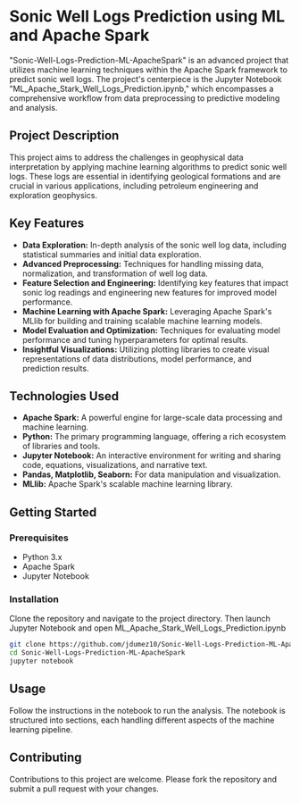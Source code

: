 # Sonic Well Logs Prediction using ML and Apache Spark

"Sonic-Well-Logs-Prediction-ML-ApacheSpark" is an advanced project that utilizes machine learning techniques within the Apache Spark framework to predict sonic well logs. The project's centerpiece is the Jupyter Notebook "ML_Apache_Stark_Well_Logs_Prediction.ipynb," which encompasses a comprehensive workflow from data preprocessing to predictive modeling and analysis.

## Project Description
This project aims to address the challenges in geophysical data interpretation by applying machine learning algorithms to predict sonic well logs. These logs are essential in identifying geological formations and are crucial in various applications, including petroleum engineering and exploration geophysics.

## Key Features
- **Data Exploration:** In-depth analysis of the sonic well log data, including statistical summaries and initial data exploration.
- **Advanced Preprocessing:** Techniques for handling missing data, normalization, and transformation of well log data.
- **Feature Selection and Engineering:** Identifying key features that impact sonic log readings and engineering new features for improved model performance.
- **Machine Learning with Apache Spark:** Leveraging Apache Spark's MLlib for building and training scalable machine learning models.
- **Model Evaluation and Optimization:** Techniques for evaluating model performance and tuning hyperparameters for optimal results.
- **Insightful Visualizations:** Utilizing plotting libraries to create visual representations of data distributions, model performance, and prediction results.

## Technologies Used
- **Apache Spark:** A powerful engine for large-scale data processing and machine learning.
- **Python:** The primary programming language, offering a rich ecosystem of libraries and tools.
- **Jupyter Notebook:** An interactive environment for writing and sharing code, equations, visualizations, and narrative text.
- **Pandas, Matplotlib, Seaborn:** For data manipulation and visualization.
- **MLlib:** Apache Spark's scalable machine learning library.

## Getting Started
### Prerequisites
- Python 3.x
- Apache Spark
- Jupyter Notebook

### Installation
Clone the repository and navigate to the project directory. Then launch Jupyter Notebook and open ML_Apache_Stark_Well_Logs_Prediction.ipynb 
```bash
git clone https://github.com/jdumez10/Sonic-Well-Logs-Prediction-ML-ApacheSpark.git
cd Sonic-Well-Logs-Prediction-ML-ApacheSpark
jupyter notebook
```

## Usage
Follow the instructions in the notebook to run the analysis. The notebook is structured into sections, each handling different aspects of the machine learning pipeline.

## Contributing 
Contributions to this project are welcome. Please fork the repository and submit a pull request with your changes.
